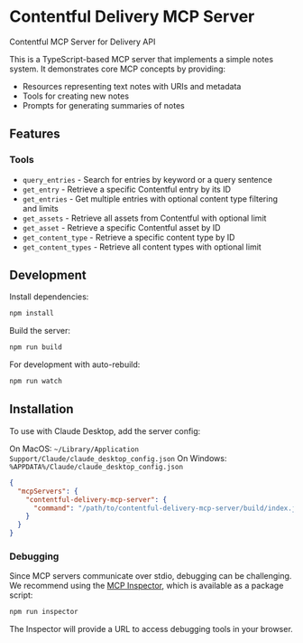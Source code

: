 # Contentful Delivery MCP Server

Contentful MCP Server for Delivery API

This is a TypeScript-based MCP server that implements a simple notes system. It demonstrates core MCP concepts by providing:

- Resources representing text notes with URIs and metadata
- Tools for creating new notes
- Prompts for generating summaries of notes

## Features

### Tools

- `query_entries` - Search for entries by keyword or a query sentence
- `get_entry` - Retrieve a specific Contentful entry by its ID
- `get_entries` - Get multiple entries with optional content type filtering and limits
- `get_assets` - Retrieve all assets from Contentful with optional limit
- `get_asset` - Retrieve a specific Contentful asset by ID
- `get_content_type` - Retrieve a specific content type by ID
- `get_content_types` - Retrieve all content types with optional limit

## Development

Install dependencies:

```bash
npm install
```

Build the server:

```bash
npm run build
```

For development with auto-rebuild:

```bash
npm run watch
```

## Installation

To use with Claude Desktop, add the server config:

On MacOS: `~/Library/Application Support/Claude/claude_desktop_config.json`
On Windows: `%APPDATA%/Claude/claude_desktop_config.json`

```json
{
  "mcpServers": {
    "contentful-delivery-mcp-server": {
      "command": "/path/to/contentful-delivery-mcp-server/build/index.js"
    }
  }
}
```

### Debugging

Since MCP servers communicate over stdio, debugging can be challenging. We recommend using the [MCP Inspector](https://github.com/modelcontextprotocol/inspector), which is available as a package script:

```bash
npm run inspector
```

The Inspector will provide a URL to access debugging tools in your browser.
